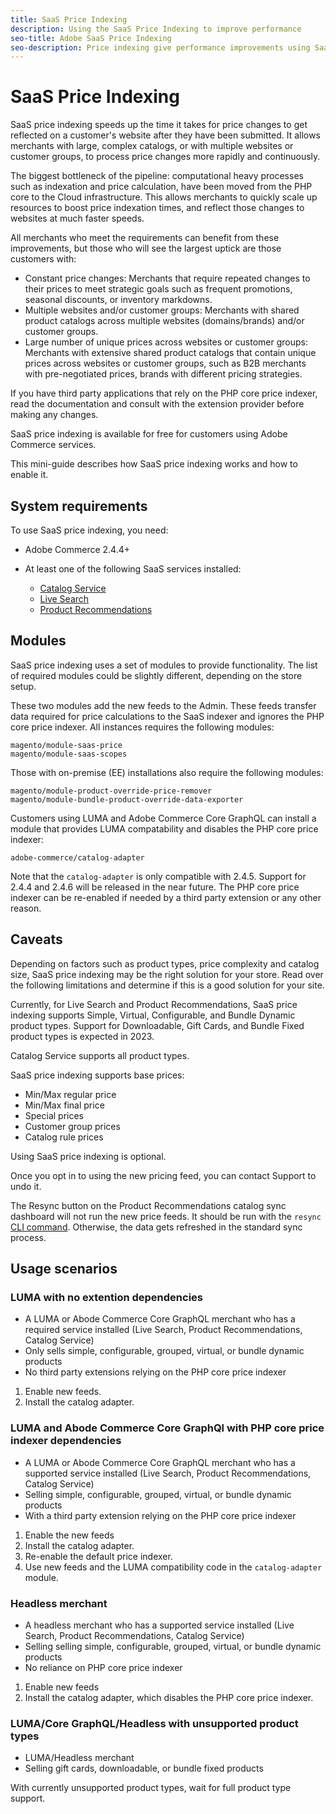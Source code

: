 ```yaml
---
title: SaaS Price Indexing
description: Using the SaaS Price Indexing to improve performance
seo-title: Adobe SaaS Price Indexing
seo-description: Price indexing give performance improvements using SaaS infrastructure
---
```

# SaaS Price Indexing

SaaS price indexing speeds up the time it takes for price changes to get reflected on a customer's website after they have been submitted. It allows merchants with large, complex catalogs, or with multiple websites or customer groups, to process price changes more rapidly and continuously.

The biggest bottleneck of the pipeline: computational heavy processes such as indexation and price calculation, have been moved from the PHP core to the Cloud infrastructure. This allows merchants to quickly scale up resources to boost price indexation times, and reflect those changes to websites at much faster speeds.

All merchants who meet the requirements can benefit from these improvements, but those who will see the largest uptick are those customers with: 

* Constant price changes: Merchants that require repeated changes to their prices to meet strategic goals such as frequent promotions, seasonal discounts, or inventory markdowns.
* Multiple websites and/or customer groups: Merchants with shared product catalogs across multiple websites (domains/brands) and/or customer groups. 
* Large number of unique prices across websites or customer groups: Merchants with extensive shared product catalogs that contain unique prices across websites or customer groups, such as B2B merchants with pre-negotiated prices, brands with different pricing strategies.

If you have third party applications that rely on the PHP core price indexer, read the documentation and consult with the extension provider before making any changes. 

SaaS price indexing is available for free for customers using Adobe Commerce services.

This mini-guide describes how SaaS price indexing works and how to enable it.

## System requirements

To use SaaS price indexing, you need:

* Adobe Commerce 2.4.4+
* At least one of the following SaaS services installed:

    * [Catalog Service](../catalog-service/overview.md)
    * [Live Search](../live-search/guide-overview.md)
    * [Product Recommendations](../product-recommendations/guide-overview.md)

## Modules

SaaS price indexing uses a set of modules to provide functionality. The list of required modules could be slightly different, depending on the store setup.

These two modules add the new feeds to the Admin. These feeds transfer data required for price calculations to the SaaS indexer and ignores the PHP core price indexer.
All instances requires the following modules:

```
magento/module-saas-price
magento/module-saas-scopes
```

Those with on-premise (EE) installations also require the following modules:

```
magento/module-product-override-price-remover
magento/module-bundle-product-override-data-exporter
```

Customers using LUMA and Adobe Commerce Core GraphQL can install a module that provides LUMA compatability and disables the PHP core price indexer:

```
adobe-commerce/catalog-adapter
```

Note that the `catalog-adapter` is only compatible with 2.4.5. Support for 2.4.4 and 2.4.6 will be released in the near future.
The PHP core price indexer can be re-enabled if needed by a third party extension or any other reason.

## Caveats

Depending on factors such as product types, price complexity and catalog size, SaaS price indexing may be the right solution for your store. Read over the following limitations and determine if this is a good solution for your site.

Currently, for Live Search and Product Recommendations, SaaS price indexing supports Simple, Virtual, Configurable, and Bundle Dynamic product types.
Support for Downloadable, Gift Cards, and Bundle Fixed product types is expected in 2023.

Catalog Service supports all product types.

SaaS price indexing supports base prices:

* Min/Max regular price
* Min/Max final price
* Special prices
* Customer group prices 
* Catalog rule prices

Using SaaS price indexing is optional.

Once you opt in to using the new pricing feed, you can contact Support to undo it.

The Resync button on the Product Recommendations catalog sync dashboard will not run the new price feeds. It should be run with the `resync` [CLI command](https://experienceleague.adobe.com/docs/commerce-merchant-services/user-guides/data-services/catalog-sync.html#resynccmdline). Otherwise, the data gets refreshed in the standard sync process.

## Usage scenarios

### LUMA with no extention dependencies

* A LUMA or Abode Commerce Core GraphQL merchant who has a required service installed (Live Search, Product Recommendations, Catalog Service)
* Only sells simple, configurable, grouped, virtual, or bundle dynamic products
* No third party extensions relying on the PHP core price indexer

1. Enable new feeds.
1. Install the catalog adapter.

### LUMA and Abode Commerce Core GraphQl with PHP core price indexer dependencies

* A LUMA or Abode Commerce Core GraphQL merchant who has a supported service installed (Live Search, Product Recommendations, Catalog Service)
* Selling simple, configurable, grouped, virtual, or bundle dynamic products
* With a third party extension relying on the PHP core price indexer

1. Enable the new feeds
1. Install the catalog adapter.
1. Re-enable the default price indexer. 
1. Use new feeds and the LUMA compatibility code in the `catalog-adapter` module.

### Headless merchant

* A headless merchant who has a supported service installed (Live Search, Product Recommendations, Catalog Service)
* Selling selling simple, configurable, grouped, virtual, or bundle dynamic products
* No reliance on PHP core price indexer

1. Enable new feeds
1. Install the catalog adapter, which disables the PHP core price indexer.

### LUMA/Core GraphQL/Headless with unsupported product types

* LUMA/Headless merchant
* Selling gift cards, downloadable, or bundle fixed products

With currently unsupported product types, wait for full product type support.
